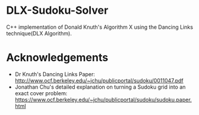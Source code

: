 # DLX-Sudoku-Solver
 C++ implementation of Donald Knuth's Algorithm X using the Dancing Links technique(DLX Algorithm).

# Acknowledgements
  * Dr Knuth's Dancing Links Paper: http://www.ocf.berkeley.edu/~jchu/publicportal/sudoku/0011047.pdf
  * Jonathan Chu's detailed explanation on turning a Sudoku grid into an exact cover problem: https://www.ocf.berkeley.edu/~jchu/publicportal/sudoku/sudoku.paper.html
